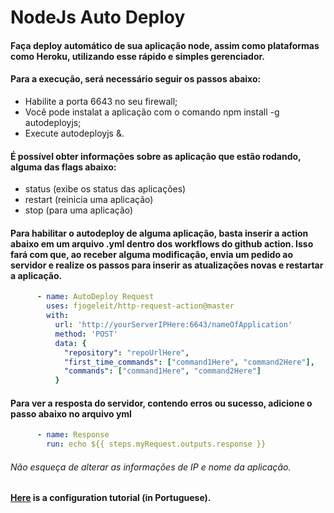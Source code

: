 # NodeJs Auto Deploy 

#### Faça deploy automático de sua aplicação node, assim como plataformas como Heroku, utilizando esse rápido e simples gerenciador.

#### Para a execução, será necessário seguir os passos abaixo:
- Habilite a porta 6643 no seu firewall;
- Você pode instalat a aplicação com o comando npm install -g autodeployjs;
- Execute autodeployjs &.

#### É possível obter informações sobre as aplicação que estão rodando, alguma das flags abaixo:
- status (exibe os status das aplicações)
- restart (reinicia uma aplicação)
- stop (para uma aplicação)

#### Para habilitar o autodeploy de alguma aplicação, basta inserir a action abaixo em um arquivo .yml dentro dos workflows do github action. Isso fará com que, ao receber alguma modificação, envia um pedido ao servidor e realize os passos para inserir as atualizações novas e restartar a aplicação.

```yml
      - name: AutoDeploy Request
        uses: fjogeleit/http-request-action@master
        with:
          url: 'http://yourServerIPHere:6643/nameOfApplication'
          method: 'POST'
          data: {
            "repository": "repoUrlHere",
            "first_time_commands": ["command1Here", "command2Here"],
            "commands": ["command1Here", "command2Here"]
          }
```

#### Para ver a resposta do servidor, contendo erros ou sucesso, adicione o passo abaixo no arquivo yml

```yml
      - name: Response
        run: echo ${{ steps.myRequest.outputs.response }}
```

###### Não esqueça de alterar as informações de IP e nome da aplicação.

#### [Here](https://www.youtube.com/watch?v=tF_Ta0amX_E) is a configuration tutorial (in Portuguese).
